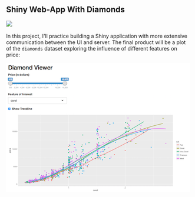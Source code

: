 ## Shiny Web-App With Diamonds
![](img/ig.png)

In this project, I'll practice building a Shiny application with more extensive communication between the UI and server. The final product will be a plot of the `diamonds` dataset exploring the influence of different features on price:

![Example diamond explorer](img/example.png)
